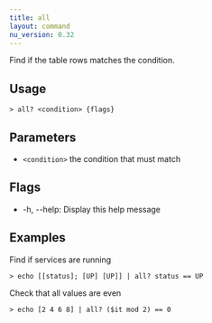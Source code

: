 ```yaml
---
title: all
layout: command
nu_version: 0.32
---
```

Find if the table rows matches the condition.

## Usage
```shell
> all? <condition> {flags} 
 ```

## Parameters
* `<condition>` the condition that must match

## Flags
* -h, --help: Display this help message

## Examples
  Find if services are running
```shell
> echo [[status]; [UP] [UP]] | all? status == UP
 ```

  Check that all values are even
```shell
> echo [2 4 6 8] | all? ($it mod 2) == 0
 ```

